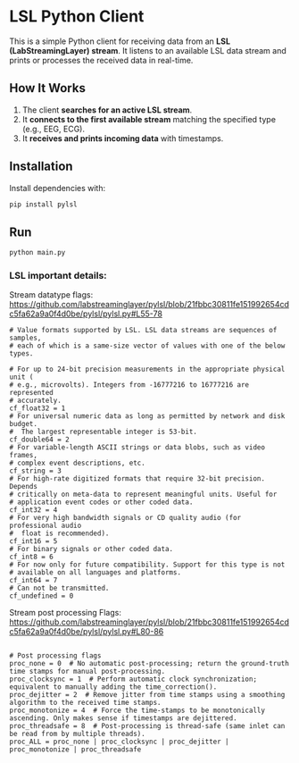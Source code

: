 # LSL Python Client  

This is a simple Python client for receiving data from an **LSL (LabStreamingLayer) stream**. It listens to an available LSL data stream and prints or processes the received data in real-time.  

## How It Works  

1. The client **searches for an active LSL stream**.  
2. It **connects to the first available stream** matching the specified type (e.g., EEG, ECG).  
3. It **receives and prints incoming data** with timestamps.  

## Installation  

Install dependencies with:  

```bash
pip install pylsl
```

## Run  


```bash
python main.py
```

### LSL important details:

Stream datatype flags: https://github.com/labstreaminglayer/pylsl/blob/21fbbc30811fe151992654cdc5fa62a9a0f4d0be/pylsl/pylsl.py#L55-78

```
# Value formats supported by LSL. LSL data streams are sequences of samples,
# each of which is a same-size vector of values with one of the below types.

# For up to 24-bit precision measurements in the appropriate physical unit (
# e.g., microvolts). Integers from -16777216 to 16777216 are represented
# accurately.
cf_float32 = 1
# For universal numeric data as long as permitted by network and disk budget.
#  The largest representable integer is 53-bit.
cf_double64 = 2
# For variable-length ASCII strings or data blobs, such as video frames,
# complex event descriptions, etc.
cf_string = 3
# For high-rate digitized formats that require 32-bit precision. Depends
# critically on meta-data to represent meaningful units. Useful for
# application event codes or other coded data.
cf_int32 = 4
# For very high bandwidth signals or CD quality audio (for professional audio
#  float is recommended).
cf_int16 = 5
# For binary signals or other coded data.
cf_int8 = 6
# For now only for future compatibility. Support for this type is not
# available on all languages and platforms.
cf_int64 = 7
# Can not be transmitted.
cf_undefined = 0
```

Stream post processing Flags: https://github.com/labstreaminglayer/pylsl/blob/21fbbc30811fe151992654cdc5fa62a9a0f4d0be/pylsl/pylsl.py#L80-86
```

# Post processing flags
proc_none = 0  # No automatic post-processing; return the ground-truth time stamps for manual post-processing.
proc_clocksync = 1  # Perform automatic clock synchronization; equivalent to manually adding the time_correction().
proc_dejitter = 2  # Remove jitter from time stamps using a smoothing algorithm to the received time stamps.
proc_monotonize = 4  # Force the time-stamps to be monotonically ascending. Only makes sense if timestamps are dejittered.
proc_threadsafe = 8  # Post-processing is thread-safe (same inlet can be read from by multiple threads).
proc_ALL = proc_none | proc_clocksync | proc_dejitter | proc_monotonize | proc_threadsafe
```